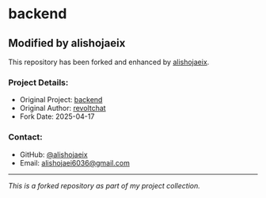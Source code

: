 # backend

## Modified by alishojaeix

This repository has been forked and enhanced by [alishojaeix](https://github.com/alishojaeix).

### Project Details:
- Original Project: [backend](https://github.com/revoltchat/backend)
- Original Author: [revoltchat](https://github.com/revoltchat)
- Fork Date: 2025-04-17

### Contact:
- GitHub: [@alishojaeix](https://github.com/alishojaeix)
- Email: alishojaei6036@gmail.com

---
*This is a forked repository as part of my project collection.*
